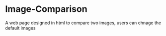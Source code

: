 # Image-Comparison
A web page designed in html to compare two images, users can chnage the default images
